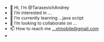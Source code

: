 - 👋 Hi, I’m @TarasevichAndrey
- 👀 I’m interested in ...
- 🌱 I’m currently learning ...java script
- 💞️ I’m looking to collaborate on ...
- 📫 How to reach me ...xtmobile@gmail.com
- <!---
TarasevichAndrey/TarasevichAndrey is a ✨ special ✨ repository because its `README.md` (this file) appears on your GitHub profile.
You can click the Preview link to take a look at your changes.
--->
